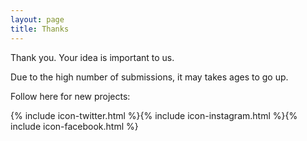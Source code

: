 ```yaml
---
layout: page
title: Thanks
---
```


Thank you. Your idea is important to us.

Due to the high number of submissions, it may takes ages to go up.

Follow here for new projects:
<p>{% include icon-twitter.html %}{% include icon-instagram.html %}{% include icon-facebook.html %}</p>
